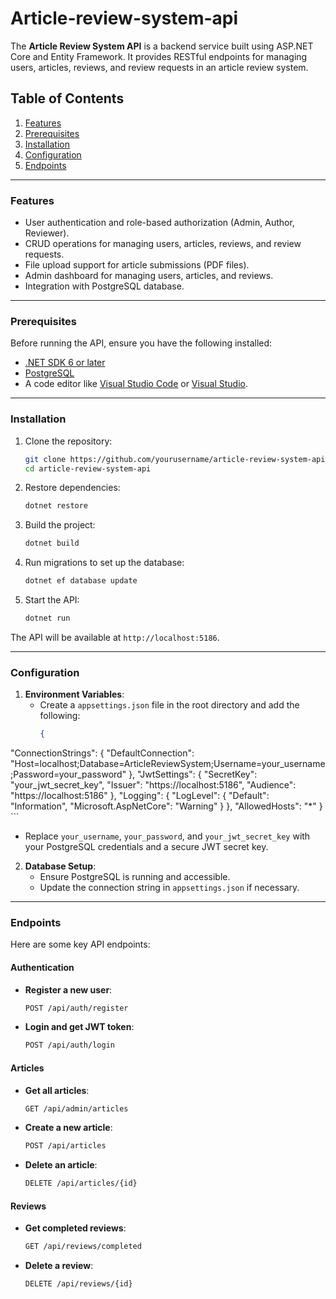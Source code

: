 # Article-review-system-api
The **Article Review System API** is a backend service built using ASP.NET Core and Entity Framework. It provides RESTful endpoints for managing users, articles, reviews, and review requests in an article review system.

## Table of Contents
1. [Features](#features)
2. [Prerequisites](#prerequisites)
3. [Installation](#installation)
4. [Configuration](#configuration)
5. [Endpoints](#endpoints)

---

### **Features**
- User authentication and role-based authorization (Admin, Author, Reviewer).
- CRUD operations for managing users, articles, reviews, and review requests.
- File upload support for article submissions (PDF files).
- Admin dashboard for managing users, articles, and reviews.
- Integration with PostgreSQL database.

---

### **Prerequisites**
Before running the API, ensure you have the following installed:
- [.NET SDK 6 or later](https://dotnet.microsoft.com/download)
- [PostgreSQL](https://www.postgresql.org/download/)
- A code editor like [Visual Studio Code](https://code.visualstudio.com/) or [Visual Studio](https://visualstudio.microsoft.com/).

---

### **Installation**
1. Clone the repository:
   ```bash
   git clone https://github.com/yourusername/article-review-system-api.git
   cd article-review-system-api
   ```

2. Restore dependencies:
   ```bash
   dotnet restore
   ```

3. Build the project:
   ```bash
   dotnet build
   ```

4. Run migrations to set up the database:
   ```bash
   dotnet ef database update
   ```

5. Start the API:
   ```bash
   dotnet run
   ```

The API will be available at `http://localhost:5186`.

---

### **Configuration**
1. **Environment Variables**:
   - Create a `appsettings.json` file in the root directory and add the following:
     ```appsettings.json
     {
  "ConnectionStrings": {
    "DefaultConnection": "Host=localhost;Database=ArticleReviewSystem;Username=your_username;Password=your_password"
  },
  "JwtSettings": {
    "SecretKey": "your_jwt_secret_key",
    "Issuer": "https://localhost:5186",
    "Audience": "https://localhost:5186"
  },
  "Logging": {
    "LogLevel": {
      "Default": "Information",
      "Microsoft.AspNetCore": "Warning"
    }
  },
  "AllowedHosts": "*"
}
     ```
   - Replace `your_username`, `your_password`, and `your_jwt_secret_key` with your PostgreSQL credentials and a secure JWT secret key.

2. **Database Setup**:
   - Ensure PostgreSQL is running and accessible.
   - Update the connection string in `appsettings.json` if necessary.

---

### **Endpoints**
Here are some key API endpoints:

#### Authentication
- **Register a new user**:
  ```bash
  POST /api/auth/register
  ```
- **Login and get JWT token**:
  ```bash
  POST /api/auth/login
  ```

#### Articles
- **Get all articles**:
  ```bash
  GET /api/admin/articles
  ```
- **Create a new article**:
  ```bash
  POST /api/articles
  ```
- **Delete an article**:
  ```bash
  DELETE /api/articles/{id}
  ```

#### Reviews
- **Get completed reviews**:
  ```bash
  GET /api/reviews/completed
  ```
- **Delete a review**:
  ```bash
  DELETE /api/reviews/{id}
  ```




